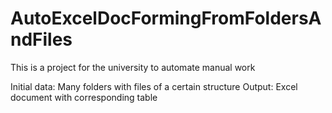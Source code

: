 # AutoExcelDocFormingFromFoldersAndFiles

This is a project for the university to automate manual work

Initial data:
Many folders with files of a certain structure
Output: Excel document with corresponding table
